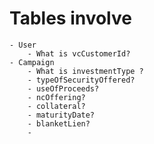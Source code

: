 # Tables involve
	- User
		- What is vcCustomerId?
	- Campaign
		- What is investmentType ?
		- typeOfSecurityOffered?
		- useOfProceeds?
		- ncOffering?
		- collateral?
		- maturityDate?
		- blanketLien?
		-